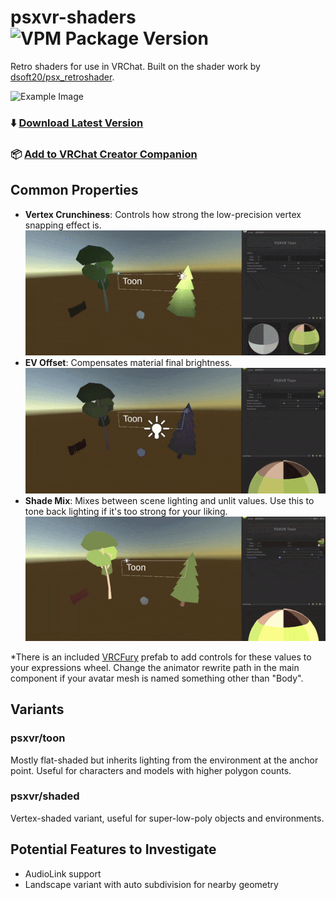 # psxvr-shaders ![VPM Package Version](https://img.shields.io/vpm/v/com.gravyvr.psxvr-shaders?repository_url=https%3A%2F%2Fpsx.gravyvr.social%2Findex.json)
Retro shaders for use in VRChat.  Built on the shader work by [dsoft20/psx_retroshader](https://github.com/dsoft20/psx_retroshader).

![Example Image](demo/main.gif?raw=true)

### ⬇️ [Download Latest Version](https://github.com/halomakes/psxvr-shaders/releases/latest)
### 📦 [Add to VRChat Creator Companion](https://psx.gravyvr.social)

## Common Properties
* **Vertex Crunchiness**: Controls how strong the low-precision vertex snapping effect is.
  ![Example of Vertex Crunchiness](demo/vert.gif?raw=true)
* **EV Offset**: Compensates material final brightness.
  ![Example of EV Offset](demo/ev.gif?raw=true)
* **Shade Mix**: Mixes between scene lighting and unlit values.  Use this to tone back lighting if it's too strong for your liking.
  ![Example of Shading Mix](demo/mix.gif?raw=true)

*There is an included [VRCFury](https://github.com/VRCFury/VRCFury) prefab to add controls for these values to your expressions wheel.  Change the animator rewrite path in the main component if your avatar mesh is named something other than "Body".  

## Variants
### psxvr/toon
Mostly flat-shaded but inherits lighting from the environment at the anchor point.  Useful for characters and models with higher polygon counts.

### psxvr/shaded
Vertex-shaded variant, useful for super-low-poly objects and environments. 

## Potential Features to Investigate
* AudioLink support
* Landscape variant with auto subdivision for nearby geometry
